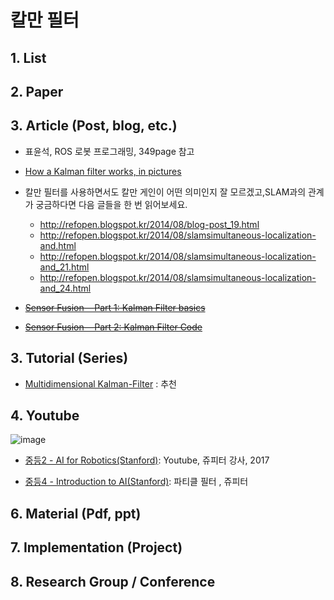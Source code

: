 # 칼만 필터 

## 1. List



## 2. Paper



## 3. Article (Post, blog, etc.)


- 표윤석, ROS 로봇 프로그래밍, 349page 참고 

- [How a Kalman filter works, in pictures](http://www.bzarg.com/p/how-a-kalman-filter-works-in-pictures/)

- 칼만 필터를 사용하면서도 칼만 게인이 어떤 의미인지 잘 모르겠고,SLAM과의 관계가 궁금하다면 다음 글들을 한 번 읽어보세요.
    - http://refopen.blogspot.kr/2014/08/blog-post_19.html
    - http://refopen.blogspot.kr/2014/08/slamsimultaneous-localization-and.html
    - http://refopen.blogspot.kr/2014/08/slamsimultaneous-localization-and_21.html
    - http://refopen.blogspot.kr/2014/08/slamsimultaneous-localization-and_24.html


- ~~[Sensor Fusion — Part 1: Kalman Filter basics](https://towardsdatascience.com/sensor-fusion-part-1-kalman-filter-basics-4692a653a74c)~~

- ~~[Sensor Fusion — Part 2: Kalman Filter Code](https://towardsdatascience.com/sensor-fusion-part-2-kalman-filter-code-78b82c63dcd)~~



## 3. Tutorial (Series)

- [Multidimensional Kalman-Filter](https://github.com/balzer82/Kalman) : 추천 


## 4. Youtube

![image](https://user-images.githubusercontent.com/17797922/40107264-bb9a86e4-5932-11e8-8d47-aa0ed5aef6ef.png)

- [중등2 - AI for Robotics\(Stanford\)](https://www.youtube.com/playlist?list=PLlSZlNj22M7RJ_6BW8w699SucNXzZZo83): Youtube, 쥬피터 강사, 2017


- [중등4 - Introduction to AI\(Stanford\)](https://www.youtube.com/playlist?list=PLlSZlNj22M7RtNfjq94w2m4E9U4Y1sAG5): 파티클 필터 , 쥬피터




## 6. Material (Pdf, ppt)



## 7. Implementation (Project)


## 8. Research Group / Conference 





